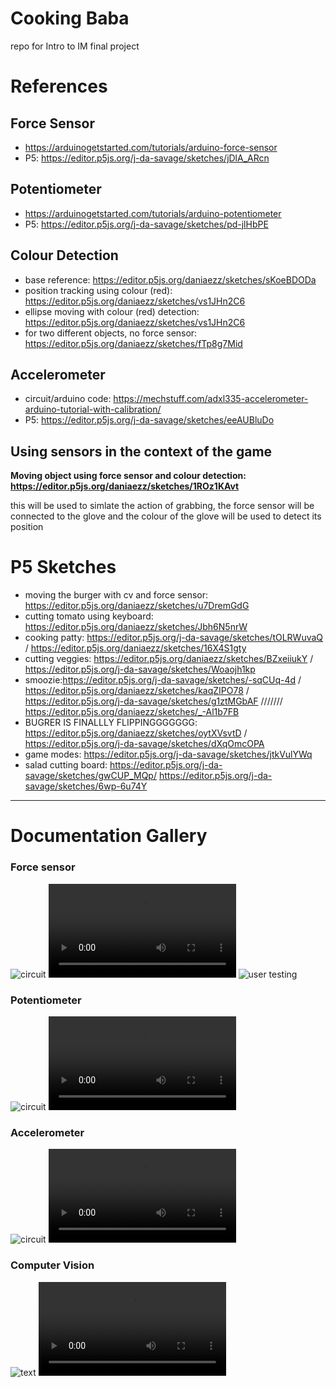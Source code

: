 # Cooking Baba 
repo for Intro to IM final project


# References 

## Force Sensor
  - https://arduinogetstarted.com/tutorials/arduino-force-sensor	
  - P5: https://editor.p5js.org/j-da-savage/sketches/jDlA_ARcn	

## Potentiometer
- https://arduinogetstarted.com/tutorials/arduino-potentiometer	
- P5: https://editor.p5js.org/j-da-savage/sketches/pd-jlHbPE	
<!-- --- -->
## Colour Detection 
- base reference: https://editor.p5js.org/daniaezz/sketches/sKoeBDODa 
- position tracking using colour (red): https://editor.p5js.org/daniaezz/sketches/vs1JHn2C6
- ellipse moving with colour (red) detection: https://editor.p5js.org/daniaezz/sketches/vs1JHn2C6
- for two different objects, no force sensor: https://editor.p5js.org/daniaezz/sketches/fTp8g7Mid
<!-- --- -->
## Accelerometer
- circuit/arduino code: https://mechstuff.com/adxl335-accelerometer-arduino-tutorial-with-calibration/	
- P5: https://editor.p5js.org/j-da-savage/sketches/eeAUBluDo

## Using sensors in the context of the game

**Moving object using force sensor and colour detection: https://editor.p5js.org/daniaezz/sketches/1ROz1KAvt** 

this will be used to simlate the action of grabbing, the force sensor will be connected to the glove and the colour of the glove will be used to detect its position 

# P5 Sketches

- moving the burger with cv and force sensor: https://editor.p5js.org/daniaezz/sketches/u7DremGdG
- cutting tomato using keyboard: https://editor.p5js.org/daniaezz/sketches/Jbh6N5nrW
- cooking patty: https://editor.p5js.org/j-da-savage/sketches/tOLRWuvaQ / https://editor.p5js.org/daniaezz/sketches/16X4S1gty
- cutting veggies: https://editor.p5js.org/daniaezz/sketches/BZxeiiukY / https://editor.p5js.org/j-da-savage/sketches/Woaojh1kp
- smoozie:https://editor.p5js.org/j-da-savage/sketches/-sqCUq-4d / https://editor.p5js.org/daniaezz/sketches/kaqZIPO78 / https://editor.p5js.org/j-da-savage/sketches/g1ztMGbAF /////// https://editor.p5js.org/daniaezz/sketches/_-Al1b7FB
- BUGRER IS FINALLLY FLIPPINGGGGGGG: https://editor.p5js.org/daniaezz/sketches/oytXVsvtD / https://editor.p5js.org/j-da-savage/sketches/dXqOmcOPA
- game modes: https://editor.p5js.org/j-da-savage/sketches/jtkVulYWq
- salad cutting board: https://editor.p5js.org/j-da-savage/sketches/gwCUP_MQp/ https://editor.p5js.org/j-da-savage/sketches/6wp-6u74Y
---

# Documentation Gallery 

### Force sensor
![circuit](https://github.com/daniaezz/Intro-to-IM-Final-Project/blob/main/Photos/Force%20sensor%20circuit.jpg)
![p5](https://github.com/daniaezz/Intro-to-IM-Final-Project/blob/main/Photos/Force%20sensor%20and%20p5.MP4)
![user testing](https://github.com/daniaezz/Intro-to-IM-Final-Project/blob/main/Photos/User%20testing%20force%20sensor%201.jpg)

### Potentiometer
![circuit](https://github.com/daniaezz/Intro-to-IM-Final-Project/blob/main/Photos/potentiometer%20circuit.jpg)
![p5](https://github.com/daniaezz/Intro-to-IM-Final-Project/blob/main/Photos/potentiometer%20and%20p5.mov)

### Accelerometer
![circuit](https://github.com/daniaezz/Intro-to-IM-Final-Project/blob/main/Photos/accelerometer%20circuit.jpg)
![arduino code](https://github.com/daniaezz/Intro-to-IM-Final-Project/blob/main/Photos/accelerometer%20code.MP4)

### Computer Vision
![text](https://github.com/daniaezz/Intro-to-IM-Final-Project/blob/main/Photos/cv%20color%20detection%20testing.jpg)
![p5 ellipse](https://github.com/daniaezz/Intro-to-IM-Final-Project/blob/main/Photos/computer%20vision%20p5%20ellipse.mov)

